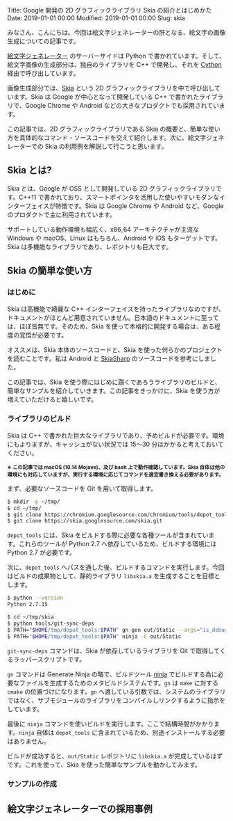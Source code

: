 Title: Google 開発の 2D グラフィックライブラリ Skia の紹介とはじめかた
Date: 2019-01-01 00:00
Modified: 2019-01-01 00:00
Slug: skia

みなさん、こんにちは。今回は絵文字ジェネレーターの肝となる、絵文字の画像生成についての記事です。

<a href="https://emoji-gen.ninja" target="_blank" rel="bookmark">絵文字ジェネレーター</a> のサーバーサイドは Python で書かれています。そして、絵文字画像の生成部分は、独自のライブラリを C++ で開発し、それを <a href="https://cython.org/">Cython</a> 経由で呼び出しています。

画像生成部分では、<a href="https://skia.org/" target="_blank" rel="noopener">Skia</a> という 2D グラフィックライブラリを中で呼び出しています。Skia は Google が中心となって開発している C++ で書かれたライブラリで、Google Chrome や Android などの大きなプロダクトでも採用されています。

この記事では、2D グラフィックライブラリである Skia の概要と、簡単な使い方を具体的なコマンド・ソースコードを交えて紹介します。次に、絵文字ジェネレーターでの Skia の利用例を解説して行こうと思います。

<!-- PELICAN_END_SUMMARY -->

## Skia とは?
Skia とは、Google が OSS として開発している 2D グラフィックライブラリです。C++11 で書かれており、スマートポインタを活用した使いやすいモダンなインターフェイスが特徴です。Skia は Google Chrome や Android など、Google のプロダクトで主に利用されています。

サポートしている動作環境も幅広く、x86_64 アーキテクチャが主流な Windows や macOS、Linux はもちろん、Android や iOS もターゲットです。Skia は多機能なライブラリであり、レポジトリも巨大です。

## Skia の簡単な使い方
### はじめに
Skia は高機能で綺麗な C++ インターフェイスを持ったライブラリなのですが、ドキュメントがほとんど用意されていません。日本語のドキュメントに至っては、ほぼ皆無です。そのため、Skia を使って本格的に開発する場合は、ある程度の覚悟が必要です。

オススメは、Skia 本体のソースコードと、Skia を使った何らかのプロジェクトを読むことです。私は Android と <a href="https://github.com/mono/SkiaSharp" target="_blank" rel="noopener">SkiaSharp</a> のソースコードを参考にしました。

この記事では、Skia を使う際にはじめに躓くであろうライブラリのビルドと、簡単なサンプルを紹介していきます。この記事をきっかけに、Skia を使う方が増えていただけると嬉しいです。

### ライブラリのビルド
Skia は C++ で書かれた巨大なライブラリであり、予めビルドが必要です。環境にもよりますが、キャッシュがない状況では 15〜30 分はかかると考えておいてください。

<small>**※ この記事では macOS (10.14 Mojave)、及び bash 上で動作確認しています。Skia 自体は他の環境にも対応していますが、実行する環境に応じてコマンドを適宜書き換える必要があります。**</small>

まず、必要なソースコードを Git を用いて取得します。

```sh
$ mkdir -p ~/tmp/
$ cd ~/tmp/
$ git clone https://chromium.googlesource.com/chromium/tools/depot_tools.git
$ git clone https://skia.googlesource.com/skia.git
```

`depot_tools` には、Skia をビルドする際に必要な各種ツールが含まれています。これらのツールが Python 2.7 へ依存しているため、ビルドする環境には Python 2.7 が必要です。

次に、`depot_tools` へパスを通した後、ビルドするコマンドを実行します。今回はビルドの成果物として、静的ライブラリ `libskia.a` を生成することを目標とします。

```sh
$ python --version
Python 2.7.15

$ cd ~/tmp/skia
$ python tools/git-sync-deps
$ PATH="$HOME/tmp/depot_tools:$PATH" gn gen out/Static --args="is_debug=false target_cpu=x64 is_official_build=true skia_use_system_libjpeg_turbo=false skia_use_system_libpng=false skia_use_system_libwebp=false skia_use_system_icu=false"
$ PATH="$HOME/tmp/depot_tools:$PATH" ninja -C out/Static
```

`git-sync-deps` コマンドは、Skia が依存しているライブラリを Git で取得してくるラッパースクリプトです。

`gn` コマンドは Generate Ninja の略で、ビルドツール <a href="https://ninja-build.org/" target="_blank" rel="noopener">ninja</a> でビルドする為に必要なファイルを生成するためのメタビルドシステムです。`gn` は `make` に対する `cmake` の位置づけになります。`gn` へ渡している引数では、システムのライブラリではなく、サブモジュールのライブラリをコンパイルしリンクするように指示をしています。

最後に `ninja` コマンドを使いビルドを実行します。ここで結構時間がかかります。`ninja` 自体は `depot_tools` に含まれているため、別途インストールする必要はありません。

ビルドが成功すると、`out/Static` レポジトリに `libskia.a` が完成しているはずです。これを使って、Skia を使った簡単なサンプルを動かしてみます。

### サンプルの作成


## 絵文字ジェネレーターでの採用事例

